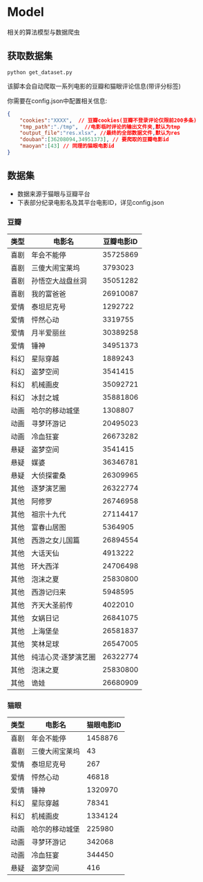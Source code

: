 # Model

相关的算法模型与数据爬虫

## 获取数据集

```shell
python get_dataset.py
```
该脚本会自动爬取一系列电影的豆瓣和猫眼评论信息(带评分标签)

你需要在config.json中配置相关信息:

```json
{
    "cookies":"XXXX",  // 豆瓣cookies(豆瓣不登录评论仅限前200多条)
    "tmp_path":"./tmp",  //电影临时评论的输出文件夹,默认为tmp
    "output_file":"res.xlsx", //最终的全部数据文件,默认为res
    "douban":[36208094,34951373], // 要爬取的豆瓣电影id
    "maoyan":[43] // 同理的猫眼电影id
}
```

## 数据集

- 数据来源于猫眼与豆瓣平台
- 下表部分纪录电影名及其平台电影ID，详见config.json

### 豆瓣

| 类型 | 电影名              | 豆瓣电影ID |
| ---- | ------------------- | ---------- |
| 喜剧 | 年会不能停          | 35725869   |
| 喜剧 | 三傻大闹宝莱坞      | 3793023    |
| 喜剧 | 孙悟空大战盘丝洞    | 35051282   |
| 喜剧 | 我的富爸爸          | 26910087   |
| 爱情 | 泰坦尼克号          | 1292722    |
| 爱情 | 怦然心动            | 3319755    |
| 爱情 | 月半爱丽丝          | 30389258   |
| 爱情 | 锤神                | 34951373   |
| 科幻 | 星际穿越            | 1889243    |
| 科幻 | 盗梦空间            | 3541415    |
| 科幻 | 机械画皮            | 35092721   |
| 科幻 | 冰封之城            | 35881806   |
| 动画 | 哈尔的移动城堡      | 1308807    |
| 动画 | 寻梦环游记          | 20495023   |
| 动画 | 冷血狂宴            | 26673282   |
| 悬疑 | 盗梦空间            | 3541415    |
| 悬疑 | 媒婆                | 36346781   |
| 悬疑 | 大侦探霍桑          | 26309965   |
| 其他 | 逐梦演艺圈          | 26322774   |
| 其他 | 阿修罗              | 26746958   |
| 其他 | 祖宗十九代          | 27114417   |
| 其他 | 富春山居图          | 5364905    |
| 其他 | 西游之女儿国篇      | 26894554   |
| 其他 | 大话天仙            | 4913222    |
| 其他 | 环大西洋            | 24706498   |
| 其他 | 泡沫之夏            | 25830800   |
| 其他 | 西游记归来          | 5948595    |
| 其他 | 齐天大圣前传        | 4022010    |
| 其他 | 女娲日记            | 26841075   |
| 其他 | 上海堡垒            | 26581837   |
| 其他 | 笑林足球            | 26547005   |
| 其他 | 纯洁心灵·逐梦演艺圈 | 26322774   |
| 其他 | 泡沫之夏            | 25830800   |
| 其他 | 诡娃                | 26680909   |

### 猫眼

| 类型   | 电影名            | 猫眼电影ID       |
|--------|------------------|----------|
| 喜剧   | 年会不能停        | 1458876  |
| 喜剧   | 三傻大闹宝莱坞    | 43       |
| 爱情   | 泰坦尼克号        | 267      |
| 爱情   | 怦然心动          | 46818    |
| 爱情   | 锤神              | 1320970  |
| 科幻   | 星际穿越          | 78341    |
| 科幻   | 机械画皮          | 1334124  |
| 动画   | 哈尔的移动城堡    | 225980   |
| 动画   | 寻梦环游记        | 342068   |
| 动画   | 冷血狂宴          | 344450   |
| 悬疑   | 盗梦空间          | 416      |
